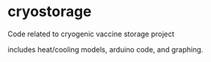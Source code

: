 # cryostorage
Code related to cryogenic vaccine storage project

includes heat/cooling models, arduino code, and graphing.
